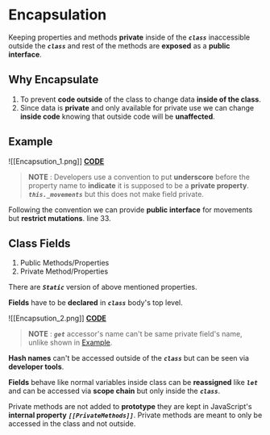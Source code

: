 # **Encapsulation**

 Keeping properties and methods **private** inside of the ***`class`*** inaccessible outside the ***`class`*** and rest of the methods are **exposed** as a **public interface**.

## **Why Encapsulate**

1. To prevent **code outside** of the class to change data **inside of the class**.
2. Since data is **private** and only available for private use we can change **inside code** knowing that outside code will be **unaffected**.

## **Example**

![[Encapsution_1.png]]
[**CODE**](https://codesandbox.io/s/lively-leaf-6fs97g?file=/src/OOP/Encapsulation/example1.js)

> **NOTE** :  Developers use a convention to put **underscore** before the property name to **indicate** it is supposed to be a **private property**. ***`this._movements`*** but this does not make field private.

Following the convention we can provide **public interface** for movements but **restrict mutations**. line 33.

## **Class Fields**

1. Public Methods/Properties
2. Private Method/Properties

There are ***`Static`*** version of above mentioned properties.  

**Fields** have to be **declared**  in ***`class`*** body's top level.

![[Encapsution_2.png]]
[**CODE**](https://codesandbox.io/s/lively-leaf-6fs97g?file=/src/OOP/Encapsulation/example2.js)

> **NOTE** : ***`get`*** accessor's name can't be same private field's name, unlike shown in [Example](#example).

**Hash names** can't be accessed outside of the ***`class`*** but can be seen via **developer tools**.

**Fields** behave like normal variables inside class can be **reassigned** like ***`let`*** and can be accessed via **scope chain** but only inside the ***`class`***.

Private methods are not added to **prototype** they are kept in JavaScript's **internal property** ***`[[PrivateMethods]]`***. Private methods are meant to only be accessed in the class and not outside.
